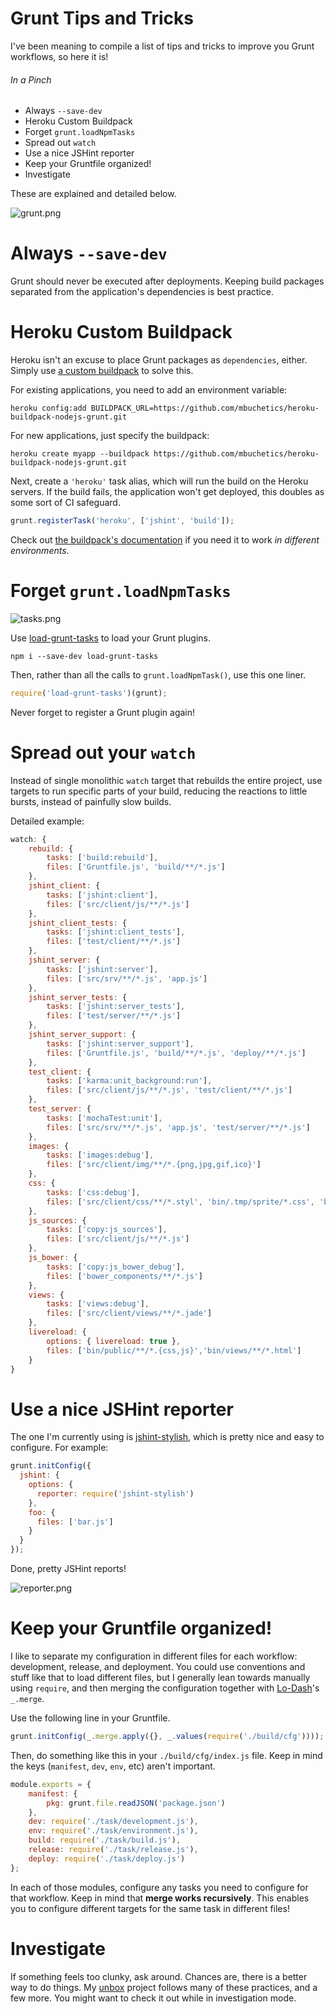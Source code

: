 # Grunt Tips and Tricks

I've been meaning to compile a list of tips and tricks to improve you Grunt workflows, so here it is!

###### In a Pinch

- Always `--save-dev`
- Heroku Custom Buildpack
- Forget `grunt.loadNpmTasks`
- Spread out `watch`
- Use a nice JSHint reporter
- Keep your Gruntfile organized!
- Investigate

These are explained and detailed below.

![grunt.png][1]

# Always `--save-dev`

Grunt should never be executed after deployments. Keeping build packages separated from the application's dependencies is best practice.

# Heroku Custom Buildpack

Heroku isn't an excuse to place Grunt packages as `dependencies`, either. Simply use [a custom buildpack](https://github.com/mbuchetics/heroku-buildpack-nodejs-grunt "heroku-buildpack-nodejs-grunt on GitHub") to solve this.

For existing applications, you need to add an environment variable:

```shell
heroku config:add BUILDPACK_URL=https://github.com/mbuchetics/heroku-buildpack-nodejs-grunt.git
```

For new applications, just specify the buildpack:

```shell
heroku create myapp --buildpack https://github.com/mbuchetics/heroku-buildpack-nodejs-grunt.git
```

Next, create a `'heroku'` task alias, which will run the build on the Heroku servers. If the build fails, the application won't get deployed, this doubles as some sort of CI safeguard.

```js
grunt.registerTask('heroku', ['jshint', 'build']);
```

Check out [the buildpack's documentation](https://github.com/mbuchetics/heroku-buildpack-nodejs-grunt "heroku-buildpack-nodejs-grunt on GitHub") if you need it to work _in different environments_.

# Forget `grunt.loadNpmTasks`

![tasks.png][2]

Use [load-grunt-tasks](https://github.com/sindresorhus/load-grunt-tasks "load-grunt-tasks on GitHub") to load your Grunt plugins.

```shell
npm i --save-dev load-grunt-tasks
```

Then, rather than all the calls to `grunt.loadNpmTask()`, use this one liner.

```js
require('load-grunt-tasks')(grunt);
```

Never forget to register a Grunt plugin again!

# Spread out your `watch`

Instead of single monolithic `watch` target that rebuilds the entire project, use targets to run specific parts of your build, reducing the reactions to little bursts, instead of painfully slow builds.

Detailed example:

```js
watch: {
    rebuild: {
    	tasks: ['build:rebuild'],
    	files: ['Gruntfile.js', 'build/**/*.js']
    },
    jshint_client: {
    	tasks: ['jshint:client'],
    	files: ['src/client/js/**/*.js']
    },
    jshint_client_tests: {
    	tasks: ['jshint:client_tests'],
    	files: ['test/client/**/*.js']
    },
    jshint_server: {
    	tasks: ['jshint:server'],
    	files: ['src/srv/**/*.js', 'app.js']
    },
    jshint_server_tests: {
    	tasks: ['jshint:server_tests'],
    	files: ['test/server/**/*.js']
    },
    jshint_server_support: {
    	tasks: ['jshint:server_support'],
    	files: ['Gruntfile.js', 'build/**/*.js', 'deploy/**/*.js']
    },
    test_client: {
    	tasks: ['karma:unit_background:run'],
    	files: ['src/client/js/**/*.js', 'test/client/**/*.js']
    },
    test_server: {
    	tasks: ['mochaTest:unit'],
    	files: ['src/srv/**/*.js', 'app.js', 'test/server/**/*.js']
    },
    images: {
    	tasks: ['images:debug'],
    	files: ['src/client/img/**/*.{png,jpg,gif,ico}']
    },
    css: {
    	tasks: ['css:debug'],
    	files: ['src/client/css/**/*.styl', 'bin/.tmp/sprite/*.css', 'bower_components/**/*.css']
    },
    js_sources: {
    	tasks: ['copy:js_sources'],
    	files: ['src/client/js/**/*.js']
    },
    js_bower: {
    	tasks: ['copy:js_bower_debug'],
    	files: ['bower_components/**/*.js']
    },
    views: {
    	tasks: ['views:debug'],
    	files: ['src/client/views/**/*.jade']
    },
    livereload: {
    	options: { livereload: true },
    	files: ['bin/public/**/*.{css,js}','bin/views/**/*.html']
    }
}
```

# Use a nice JSHint reporter

The one I'm currently using is [jshint-stylish](https://github.com/sindresorhus/jshint-stylish "jshint-stylish on GitHub"), which is pretty nice and easy to configure. For example:

```js
grunt.initConfig({
  jshint: {
    options: {
      reporter: require('jshint-stylish')
    },
    foo: {
      files: ['bar.js']
    }
  }
});
```

Done, pretty JSHint reports!

![reporter.png][3]

# Keep your Gruntfile organized!

I like to separate my configuration in different files for each workflow: development, release, and deployment. You could use conventions and stuff like that to load different files, but I generally lean towards manually using `require`, and then merging the configuration together with [Lo-Dash](http://lodash.com/ "Next Generation Underscore")'s `_.merge`.

Use the following line in your Gruntfile.

```js
grunt.initConfig(_.merge.apply({}, _.values(require('./build/cfg'))));
```

Then, do something like this in your `./build/cfg/index.js` file. Keep in mind the keys (`manifest`, `dev`, `env`, etc) aren't important.

```js
module.exports = {
    manifest: {
        pkg: grunt.file.readJSON('package.json')
    },
    dev: require('./task/development.js'),
    env: require('./task/environment.js'),
    build: require('./task/build.js'),
    release: require('./task/release.js'),
    deploy: require('./task/deploy.js')
};
```

In each of those modules, configure any tasks you need to configure for that workflow. Keep in mind that **merge works recursively**. This enables you to configure different targets for the same task in different files!

# Investigate

If something feels too clunky, ask around. Chances are, there is a better way to do things. My [unbox](https://github.com/bevacqua/unbox "unbox on GitHub")  project follows many of these practices, and a few more. You might want to check it out while in investigation mode.

  [1]: http://i.imgur.com/EyXjS8r.png
  [2]: http://i.imgur.com/9SCtIYz.png
  [3]: https://github.com/sindresorhus/jshint-stylish/raw/master/screenshot.png